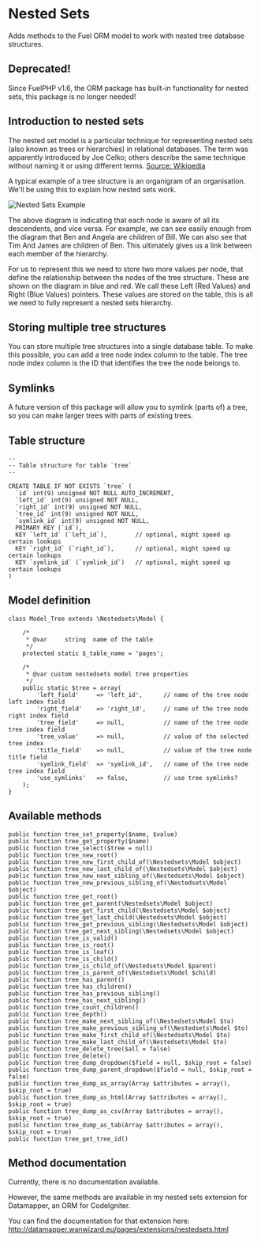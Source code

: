 Nested Sets
===========

Adds methods to the Fuel ORM model to work with nested tree database structures.

Deprecated!
-----------

Since FuelPHP v1.6, the ORM package has built-in functionality for nested sets, this package is no longer needed!


Introduction to nested sets
---------------------------

The nested set model is a particular technique for representing nested sets (also known as trees or hierarchies) in relational databases.
The term was apparently introduced by Joe Celko; others describe the same technique without naming it or using different terms. [Source: Wikipedia](http://en.wikipedia.org/wiki/Nested_set_model "Wikipedia - Nested Sets")

A typical example of a tree structure is an organigram of an organisation. We'll be using this to explain how nested sets work.

![Nested Sets Example](http://datamapper.wanwizard.eu/images/nestedsets.gif "Nested Sets Example")

The above diagram is indicating that each node is aware of all its descendents, and vice versa.
For example, we can see easily enough from the diagram that Ben and Angela are children of Bill.
We can also see that Tim And James are children of Ben.
This ultimately gives us a link between each member of the hierarchy.

For us to represent this we need to store two more values per node, that define the relationship between the nodes of the tree structure.
These are shown on the diagram in blue and red.
We call these Left (Red Values) and Right (Blue Values) pointers.
These values are stored on the table, this is all we need to fully represent a nested sets hierarchy.

Storing multiple tree structures
--------------------------------

You can store multiple tree structures into a single database table.
To make this possible, you can add a tree node index column to the table. The tree node index column is the ID that identifies the tree the node belongs to.

Symlinks
--------

A future version of this package will allow you to symlink (parts of) a tree, so you can make larger trees with parts of existing trees.


Table structure
---------------

	--
	-- Table structure for table `tree`
	--

	CREATE TABLE IF NOT EXISTS `tree` (
	  `id` int(9) unsigned NOT NULL AUTO_INCREMENT,
	  `left_id` int(9) unsigned NOT NULL,
	  `right_id` int(9) unsigned NOT NULL,
	  `tree_id` int(9) unsigned NOT NULL,
	  `symlink_id` int(9) unsigned NOT NULL,
	  PRIMARY KEY (`id`),
	  KEY `left_id` (`left_id`),		// optional, might speed up certain lookups
	  KEY `right_id` (`right_id`),		// optional, might speed up certain lookups
	  KEY `symlink_id` (`symlink_id`)	// optional, might speed up certain lookups
	)

Model definition
----------------

	class Model_Tree extends \Nestedsets\Model {

		/*
		 * @var		string	name of the table
		 */
		protected static $_table_name = 'pages';

		/*
		 * @var	custom nestedsets model tree properties
		 */
		public static $tree = array(
			'left_field'     => 'left_id',		// name of the tree node left index field
			'right_field'    => 'right_id',		// name of the tree node right index field
			'tree_field'     => null,			// name of the tree node tree index field
			'tree_value'     => null,			// value of the selected tree index
			'title_field'    => null,			// value of the tree node title field
			'symlink_field'  => 'symlink_id',	// name of the tree node tree index field
			'use_symlinks'   => false,			// use tree symlinks?
		);
	}

Available methods
-----------------

	public function tree_set_property($name, $value)
	public function tree_get_property($name)
	public function tree_select($tree = null)
	public function tree_new_root()
	public function tree_new_first_child_of(\Nestedsets\Model $object)
	public function tree_new_last_child_of(\Nestedsets\Model $object)
	public function tree_new_next_sibling_of(\Nestedsets\Model $object)
	public function tree_new_previous_sibling_of(\Nestedsets\Model $object)
	public function tree_get_root()
	public function tree_get_parent(\Nestedsets\Model $object)
	public function tree_get_first_child(\Nestedsets\Model $object)
	public function tree_get_last_child(\Nestedsets\Model $object)
	public function tree_get_previous_sibling(\Nestedsets\Model $object)
	public function tree_get_next_sibling(\Nestedsets\Model $object)
	public function tree_is_valid()
	public function tree_is_root()
	public function tree_is_leaf()
	public function tree_is_child()
	public function tree_is_child_of(\Nestedsets\Model $parent)
	public function tree_is_parent_of(\Nestedsets\Model $child)
	public function tree_has_parent()
	public function tree_has_children()
	public function tree_has_previous_sibling()
	public function tree_has_next_sibling()
	public function tree_count_children()
	public function tree_depth()
	public function tree_make_next_sibling_of(\Nestedsets\Model $to)
	public function tree_make_previous_sibling_of(\Nestedsets\Model $to)
	public function tree_make_first_child_of(\Nestedsets\Model $to)
	public function tree_make_last_child_of(\Nestedsets\Model $to)
	public function tree_delete_tree($all = false)
	public function tree_delete()
	public function tree_dump_dropdown($field = null, $skip_root = false)
	public function tree_dump_parent_dropdown($field = null, $skip_root = false)
	public function tree_dump_as_array(Array $attributes = array(), $skip_root = true)
	public function tree_dump_as_html(Array $attributes = array(), $skip_root = true)
	public function tree_dump_as_csv(Array $attributes = array(), $skip_root = true)
	public function tree_dump_as_tab(Array $attributes = array(), $skip_root = true)
	public function tree_get_tree_id()

Method documentation
--------------------

Currently, there is no documentation available.

However, the same methods are available in my nested sets extension for Datamapper, an ORM for CodeIgniter.

You can find the documentation for that extension here: http://datamapper.wanwizard.eu/pages/extensions/nestedsets.html
